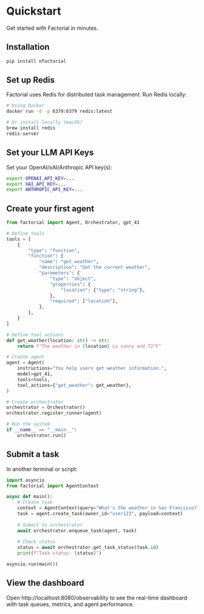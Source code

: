 # Quickstart

Get started with Factorial in minutes.

## Installation

```bash
pip install nfactorial
```

## Set up Redis

Factorial uses Redis for distributed task management. Run Redis locally:

```bash
# Using Docker
docker run -d -p 6379:6379 redis:latest

# Or install locally (macOS)
brew install redis
redis-server
```

## Set your LLM API Keys

Set your OpenAI/xAI/Anthropic API key(s):

```bash
export OPENAI_API_KEY=...
export XAI_API_KEY=...
export ANTHROPIC_API_KEY=...
```

## Create your first agent

```python
from factorial import Agent, Orchestrator, gpt_41

# Define tools
tools = [
    {
        "type": "function",
        "function": {
            "name": "get_weather",
            "description": "Get the current weather",
            "parameters": {
                "type": "object",
                "properties": {
                    "location": {"type": "string"},
                },
                "required": ["location"],
            },
        },
    }
]

# Define tool actions
def get_weather(location: str) -> str:
    return f"The weather in {location} is sunny and 72°F"

# Create agent
agent = Agent(
    instructions="You help users get weather information.",
    model=gpt_41,
    tools=tools,
    tool_actions={"get_weather": get_weather},
)

# Create orchestrator
orchestrator = Orchestrator()
orchestrator.register_runner(agent)

# Run the system
if __name__ == "__main__":
    orchestrator.run()
```

## Submit a task

In another terminal or script:

```python
import asyncio
from factorial import AgentContext

async def main():
    # Create task
    context = AgentContext(query="What's the weather in San Francisco?")
    task = agent.create_task(owner_id="user123", payload=context)
    
    # Submit to orchestrator
    await orchestrator.enqueue_task(agent, task)
    
    # Check status
    status = await orchestrator.get_task_status(task.id)
    print(f"Task status: {status}")

asyncio.run(main())
```

## View the dashboard

Open http://localhost:8080/observability to see the real-time dashboard with task queues, metrics, and agent performance.

